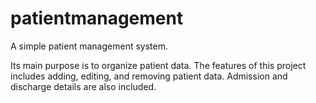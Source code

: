 # patientmanagement
A simple patient management  system.

Its main purpose is to organize patient data. The features of this project includes adding, editing, and removing patient data. Admission and discharge details are also included. 
